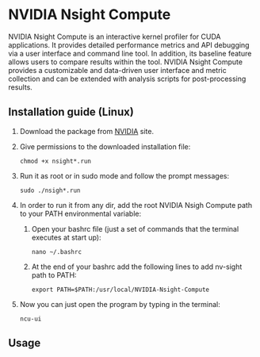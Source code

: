 # NVIDIA Nsight Compute

NVIDIA Nsight Compute is an interactive kernel profiler for CUDA applications. It provides detailed performance metrics and API debugging via a user interface and command line tool. In addition, its baseline feature allows users to compare results within the tool. NVIDIA Nsight Compute provides a customizable and data-driven user interface and metric collection and can be extended with analysis scripts for post-processing results.

## Installation guide (Linux)

1. Download the package from [NVIDIA](https://developer.nvidia.com/gameworksdownload#?dn=nsight-compute-2021-1-1) site.
2. Give permissions to the downloaded installation file:

   `chmod +x nsight*.run`

3. Run it as root or in sudo mode and follow the prompt messages:

   `sudo ./nsigh*.run`

4. In order to run it from any dir, add the root NVIDIA Nsigh Compute path to your PATH environmental variable:

   1. Open your bashrc file (just a set of commands that the terminal executes at start up):

      `nano ~/.bashrc`

   2. At the end of your bashrc add the following lines to add nv-sight path to PATH:

      `export PATH=$PATH:/usr/local/NVIDIA-Nsight-Compute`

5. Now you can just open the program by typing in the terminal:

   `ncu-ui`

## Usage
